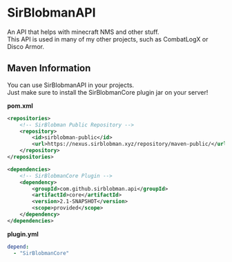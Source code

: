 # SirBlobmanAPI
An API that helps with minecraft NMS and other stuff.  
This API is used in many of my other projects, such as CombatLogX or Disco Armor.

## Maven Information
You can use SirBlobmanAPI in your projects.  
Just make sure to install the SirBlobmanCore plugin jar on your server!

**pom.xml**
```xml
<repositories>
    <!-- SirBlobman Public Repository -->
    <repository>
        <id>sirblobman-public</id>
        <url>https://nexus.sirblobman.xyz/repository/maven-public/</url>
    </repository>
</repositories>

<dependencies>
    <!-- SirBlobmanCore Plugin -->
    <dependency>
        <groupId>com.github.sirblobman.api</groupId>
        <artifactId>core</artifactId>
        <version>2.1-SNAPSHOT</version>
        <scope>provided</scope>
    </dependency>
</dependencies>
```

**plugin.yml**
```yml
depend:
  - "SirBlobmanCore"
```